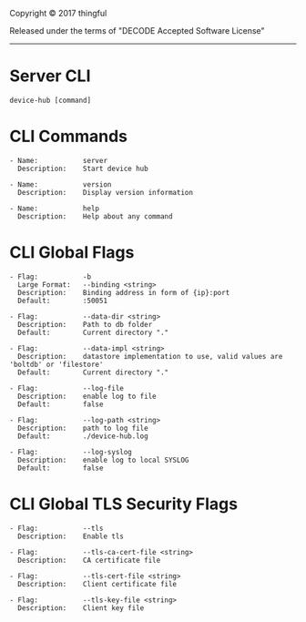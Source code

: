 Copyright © 2017 thingful

Released under the terms of "DECODE Accepted Software License"
<hr/>

Server CLI
=========================
```device-hub [command]```


CLI Commands
=========================
```
- Name:           server
  Description:    Start device hub

- Name:           version
  Description:    Display version information

- Name:           help
  Description:    Help about any command
```
CLI Global Flags
=================
```
- Flag:           -b
  Large Format:   --binding <string>
  Description:    Binding address in form of {ip}:port
  Default:        :50051

- Flag:           --data-dir <string>
  Description:    Path to db folder
  Default:        Current directory "."

- Flag:           --data-impl <string>
  Description:    datastore implementation to use, valid values are 'boltdb' or 'filestore'
  Default:        Current directory "."

- Flag:           --log-file
  Description:    enable log to file
  Default:        false

- Flag:           --log-path <string>
  Description:    path to log file
  Default:        ./device-hub.log

- Flag:           --log-syslog
  Description:    enable log to local SYSLOG
  Default:        false

```
CLI Global TLS Security Flags
=============================
```
- Flag:           --tls
  Description:    Enable tls

- Flag:           --tls-ca-cert-file <string>
  Description:    CA certificate file

- Flag:           --tls-cert-file <string>
  Description:    Client certificate file

- Flag:           --tls-key-file <string>
  Description:    Client key file
```
